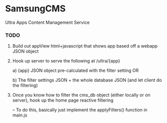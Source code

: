 # SamsungCMS
Ultra Apps Content Management Service

### TODO
1) Build out appView html+javascript that shows app based off a webapp JSON object

2) Hook up server to serve the following at /ultra/{app}

    a) {app} JSON object pre-calculated with the filter setting OR

    b) The filter settings JSON + the whole database JSON (and let client do the filtering)

3) Once you know how to filter the cms_db object (either locally or on server), hook up the home page reactive filtering

    – To do this, basically just implement the applyFilters() function in main.js

